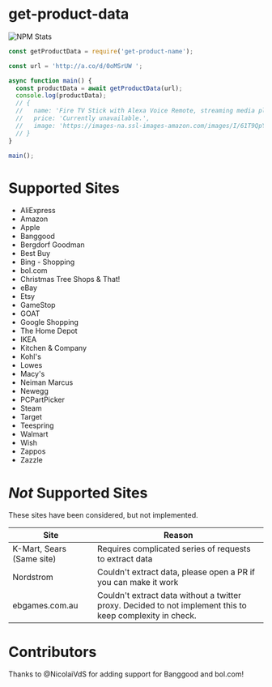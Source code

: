 # get-product-data
![NPM Stats](https://nodei.co/npm/get-product-name.png?downloads=true&downloadRank=true&stars=true)

```js
const getProductData = require('get-product-name');

const url = 'http://a.co/d/0oMSrUW ';

async function main() {
  const productData = await getProductData(url);
  console.log(productData);
  // {
  //   name: 'Fire TV Stick with Alexa Voice Remote, streaming media player - Previous Generation',
  //   price: 'Currently unavailable.',
  //   image: 'https://images-na.ssl-images-amazon.com/images/I/61T9QpYb6ZL._AC_SX679_.jpg'
  // }
}

main();
```

# Supported Sites
* AliExpress
* Amazon
* Apple
* Banggood
* Bergdorf Goodman
* Best Buy
* Bing - Shopping
* bol.com
* Christmas Tree Shops & That!
* eBay
* Etsy
* GameStop
* GOAT
* Google Shopping
* The Home Depot
* IKEA
* Kitchen & Company
* Kohl's
* Lowes
* Macy's
* Neiman Marcus
* Newegg
* PCPartPicker
* Steam
* Target
* Teespring
* Walmart
* Wish
* Zappos
* Zazzle

# *Not* Supported Sites
These sites have been considered, but not implemented.

Site | Reason
---- | ------
K-Mart, Sears (Same site) | Requires complicated series of requests to extract data
Nordstrom | Couldn't extract data, please open a PR if you can make it work
ebgames.com.au | Couldn't extract data without a twitter proxy. Decided to not implement this to keep complexity in check.

# Contributors
Thanks to @NicolaiVdS for adding support for Banggood and bol.com!